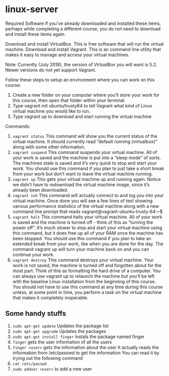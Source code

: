 # linux-server

Required Software
If you've already downloaded and installed these items, perhaps while completing a different course, you do not need to download and install these items again.

Download and install VirtualBox. This is free software that will run the virtual machine.
Download and install Vagrant. This is an command line utility that makes it easy to manage and access your virtual machines.

Note: Currently (July 2018), the version of VirtualBox you will want is 5.2. Newer versions do not yet support Vagrant.

Follow these steps to setup an environment where you can work on this course:

1. Create a new folder on your computer where you’ll store your work for this course, then open that folder within your terminal.
2. Type vagrant init ubuntu/trusty64 to tell Vagrant what kind of Linux virtual machine you would like to run.
3. Type vagrant up to download and start running the virtual machine

Commands:
1. ```vagrant status```
This command will show you the current status of the virtual machine. It should currently read “default running (virtualbox)” along with some other information.
2. ```vagrant suspend```
This command suspends your virtual machine. All of your work is saved and the machine is put into a “sleep mode” of sorts. The machines state is saved and it’s very quick to stop and start your work. You should use this command if you plan to just take a short break from your work but don’t want to leave the virtual machine running.
3. ```vagrant up```
This gets your virtual machine up and running again. Notice we didn’t have to redownload the virtual machine image, since it’s already been downloaded.
4. ```vagrant ssh```
This command will actually connect to and log you into your virtual machine. Once done you will see a few lines of text showing various performance statistics of the virtual machine along with a new command line prompt that reads vagrant@vagrant-ubuntu-trusty-64:~$
5. ```vagrant halt```
This command halts your virtual machine. All of your work is saved and the machine is turned off - think of this as “turning the power off”. It’s much slower to stop and start your virtual machine using this command, but it does free up all of your RAM once the machine has been stopped. You should use this command if you plan to take an extended break from your work, like when you are done for the day. The command vagrant up will turn your machine back on and you can continue your work.
6. ```vagrant destroy```
This command destroys your virtual machine. Your work is not saved, the machine is turned off and forgotten about for the most part. Think of this as formatting the hard drive of a computer. You can always use vagrant up to relaunch the machine but you’ll be left with the baseline Linux installation from the beginning of this course. You should not have to use this command at any time during this course unless, at some point in time, you perform a task on the virtual machine that makes it completely inoperable.

## Some handy stuffs
1. ```sudo apt-get update``` Updates the package list
2. ```sudo apt-get upgrade``` Updates the packages
3. ```sudo apt-get install finger``` Instals the package named finger
4. ```finger``` gets the user information of all the users
5. ```finger <user>``` gets the information about the user
It actually reads the information from /etc/passwd to get the information
You can read it by trying out the following command
6. ```cat /etc/passwd```
7. ```sudo addusr <user>``` to add a new user 
